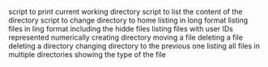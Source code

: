script to print current working directory
script to list the content of the directory
script to change directory to home
listing in long format
listing files in ling format including the hidde files
listing files with user IDs represented numerically
creating directory
moving a file
deleting a file
deleting a directory
changing directory to the previous one
listing all files in multiple directories
showing the type of the file
